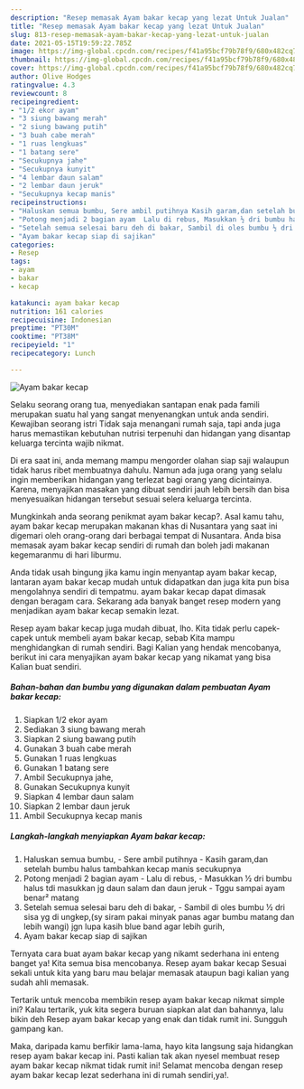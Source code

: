 ```yaml
---
description: "Resep memasak Ayam bakar kecap yang lezat Untuk Jualan"
title: "Resep memasak Ayam bakar kecap yang lezat Untuk Jualan"
slug: 813-resep-memasak-ayam-bakar-kecap-yang-lezat-untuk-jualan
date: 2021-05-15T19:59:22.785Z
image: https://img-global.cpcdn.com/recipes/f41a95bcf79b78f9/680x482cq70/ayam-bakar-kecap-foto-resep-utama.jpg
thumbnail: https://img-global.cpcdn.com/recipes/f41a95bcf79b78f9/680x482cq70/ayam-bakar-kecap-foto-resep-utama.jpg
cover: https://img-global.cpcdn.com/recipes/f41a95bcf79b78f9/680x482cq70/ayam-bakar-kecap-foto-resep-utama.jpg
author: Olive Hodges
ratingvalue: 4.3
reviewcount: 8
recipeingredient:
- "1/2 ekor ayam"
- "3 siung bawang merah"
- "2 siung bawang putih"
- "3 buah cabe merah"
- "1 ruas lengkuas"
- "1 batang sere"
- "Secukupnya jahe"
- "Secukupnya kunyit"
- "4 lembar daun salam"
- "2 lembar daun jeruk"
- "Secukupnya kecap manis"
recipeinstructions:
- "Haluskan semua bumbu, Sere ambil putihnya Kasih garam,dan setelah bumbu halus tambahkan kecap manis secukupnya"
- "Potong menjadi 2 bagian ayam  Lalu di rebus, Masukkan ½ dri bumbu halus tdi masukkan jg daun salam dan daun jeruk Tggu sampai ayam benar² matang"
- "Setelah semua selesai baru deh di bakar, Sambil di oles bumbu ½ dri sisa yg di ungkep,(sy siram pakai minyak panas agar bumbu matang dan lebih wangi) jgn lupa kasih blue band agar lebih gurih,"
- "Ayam bakar kecap siap di sajikan"
categories:
- Resep
tags:
- ayam
- bakar
- kecap

katakunci: ayam bakar kecap 
nutrition: 161 calories
recipecuisine: Indonesian
preptime: "PT30M"
cooktime: "PT38M"
recipeyield: "1"
recipecategory: Lunch

---
```



![Ayam bakar kecap](https://img-global.cpcdn.com/recipes/f41a95bcf79b78f9/680x482cq70/ayam-bakar-kecap-foto-resep-utama.jpg)

Selaku seorang orang tua, menyediakan santapan enak pada famili merupakan suatu hal yang sangat menyenangkan untuk anda sendiri. Kewajiban seorang istri Tidak saja menangani rumah saja, tapi anda juga harus memastikan kebutuhan nutrisi terpenuhi dan hidangan yang disantap keluarga tercinta wajib nikmat.

Di era  saat ini, anda memang mampu mengorder olahan siap saji walaupun tidak harus ribet membuatnya dahulu. Namun ada juga orang yang selalu ingin memberikan hidangan yang terlezat bagi orang yang dicintainya. Karena, menyajikan masakan yang dibuat sendiri jauh lebih bersih dan bisa menyesuaikan hidangan tersebut sesuai selera keluarga tercinta. 



Mungkinkah anda seorang penikmat ayam bakar kecap?. Asal kamu tahu, ayam bakar kecap merupakan makanan khas di Nusantara yang saat ini digemari oleh orang-orang dari berbagai tempat di Nusantara. Anda bisa memasak ayam bakar kecap sendiri di rumah dan boleh jadi makanan kegemaranmu di hari liburmu.

Anda tidak usah bingung jika kamu ingin menyantap ayam bakar kecap, lantaran ayam bakar kecap mudah untuk didapatkan dan juga kita pun bisa mengolahnya sendiri di tempatmu. ayam bakar kecap dapat dimasak dengan beragam cara. Sekarang ada banyak banget resep modern yang menjadikan ayam bakar kecap semakin lezat.

Resep ayam bakar kecap juga mudah dibuat, lho. Kita tidak perlu capek-capek untuk membeli ayam bakar kecap, sebab Kita mampu menghidangkan di rumah sendiri. Bagi Kalian yang hendak mencobanya, berikut ini cara menyajikan ayam bakar kecap yang nikamat yang bisa Kalian buat sendiri.

<!--inarticleads1-->

##### Bahan-bahan dan bumbu yang digunakan dalam pembuatan Ayam bakar kecap:

1. Siapkan 1/2 ekor ayam
1. Sediakan 3 siung bawang merah
1. Siapkan 2 siung bawang putih
1. Gunakan 3 buah cabe merah
1. Gunakan 1 ruas lengkuas
1. Gunakan 1 batang sere
1. Ambil Secukupnya jahe,
1. Gunakan Secukupnya kunyit
1. Siapkan 4 lembar daun salam
1. Siapkan 2 lembar daun jeruk
1. Ambil Secukupnya kecap manis




<!--inarticleads2-->

##### Langkah-langkah menyiapkan Ayam bakar kecap:

1. Haluskan semua bumbu, - Sere ambil putihnya - Kasih garam,dan setelah bumbu halus tambahkan kecap manis secukupnya
1. Potong menjadi 2 bagian ayam  - Lalu di rebus, - Masukkan ½ dri bumbu halus tdi masukkan jg daun salam dan daun jeruk - Tggu sampai ayam benar² matang
1. Setelah semua selesai baru deh di bakar, - Sambil di oles bumbu ½ dri sisa yg di ungkep,(sy siram pakai minyak panas agar bumbu matang dan lebih wangi) jgn lupa kasih blue band agar lebih gurih,
1. Ayam bakar kecap siap di sajikan




Ternyata cara buat ayam bakar kecap yang nikamt sederhana ini enteng banget ya! Kita semua bisa mencobanya. Resep ayam bakar kecap Sesuai sekali untuk kita yang baru mau belajar memasak ataupun bagi kalian yang sudah ahli memasak.

Tertarik untuk mencoba membikin resep ayam bakar kecap nikmat simple ini? Kalau tertarik, yuk kita segera buruan siapkan alat dan bahannya, lalu bikin deh Resep ayam bakar kecap yang enak dan tidak rumit ini. Sungguh gampang kan. 

Maka, daripada kamu berfikir lama-lama, hayo kita langsung saja hidangkan resep ayam bakar kecap ini. Pasti kalian tak akan nyesel membuat resep ayam bakar kecap nikmat tidak rumit ini! Selamat mencoba dengan resep ayam bakar kecap lezat sederhana ini di rumah sendiri,ya!.

